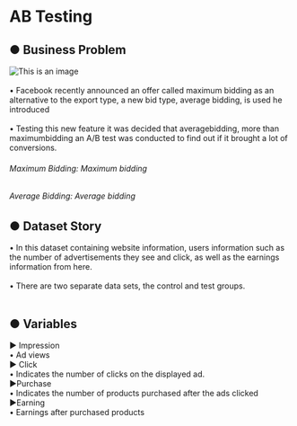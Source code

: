 # AB Testing
## ● Business Problem<br/>
![This is an image](https://diggintravel.com/wp-content/uploads/2018/10/Airline-AB-testing-in-action-2048x1236.jpg)<br/><br/>
• Facebook recently announced an offer called maximum bidding 
as an alternative to the export type, a new bid type, average bidding, is used he introduced <br/><br/>
• Testing this new feature it was decided that averagebidding, more than maximumbidding an A/B test was conducted to find out if it brought a lot of conversions.<br/>
###### Maximum Bidding: Maximum bidding
###### Average Bidding: Average bidding
## ● Dataset Story <br/>
• In this dataset containing website information, users information such as the number of advertisements they see and click, as well as the earnings information from here.<br/><br/>
• There are two separate data sets, the control and test groups.<br/><br/>
## ● Variables <br/>

▶ Impression<br/>
• Ad views <br/>
▶ Click<br/>
• Indicates the number of clicks on the displayed ad.<br/>
▶Purchase <br/>
• Indicates the number of products purchased after the ads clicked<br/>
▶Earning <br/>
• Earnings after purchased products
